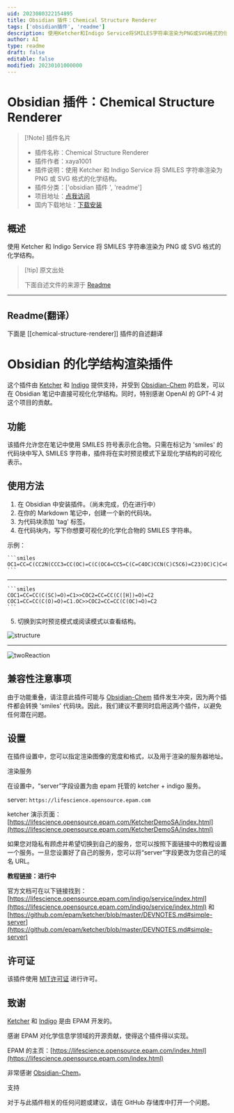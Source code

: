 ```yaml
---
uid: 2023080322154895
title: Obsidian 插件：Chemical Structure Renderer
tags: ['obsidian插件', 'readme']
description: 使用Ketcher和Indigo Service将SMILES字符串渲染为PNG或SVG格式的化学结构。
author: AI
type: readme
draft: false
editable: false
modified: 20230101000000
---
```


# Obsidian 插件：Chemical Structure Renderer

> [!Note] 插件名片
> - 插件名称：Chemical Structure Renderer
> - 插件作者：xaya1001
> - 插件说明：使用 Ketcher 和 Indigo Service 将 SMILES 字符串渲染为 PNG 或 SVG 格式的化学结构。
> - 插件分类：['obsidian 插件 ', 'readme']
> - 项目地址：[点我访问](https://github.com/xaya1001/obsidian-Chemical-Structure-Renderer)
> - 国内下载地址：[下载安装](https://pkmer.cn/products/plugin/pluginMarket/?chemical-structure-renderer)

## 概述

使用 Ketcher 和 Indigo Service 将 SMILES 字符串渲染为 PNG 或 SVG 格式的化学结构。

> [!tip] 原文出处
>
>下面自述文件的来源于 [Readme](https://ghproxy.net/https://raw.githubusercontent.com/xaya1001/obsidian-Chemical-Structure-Renderer/master/README.md)
>

---

## Readme(翻译）

下面是 [[chemical-structure-renderer]] 插件的自述翻译

# Obsidian 的化学结构渲染插件

这个插件由 [Ketcher](https://github.com/epam/ketcher) 和 [Indigo](https://github.com/epam/Indigo) 提供支持，并受到 [Obsidian-Chem](https://github.com/Acylation/obsidian-chem) 的启发，可以在 Obsidian 笔记中直接可视化化学结构。同时，特别感谢 OpenAI 的 GPT-4 对这个项目的贡献。

## 功能

该插件允许您在笔记中使用 SMILES 符号表示化合物。只需在标记为 'smiles' 的代码块中写入 SMILES 字符串，插件将在实时预览模式下呈现化学结构的可视化表示。

## 使用方法

1. 在 Obsidian 中安装插件。（尚未完成，仍在进行中）
2. 在你的 Markdown 笔记中，创建一个新的代码块。
3. 为代码块添加 'tag' 标签。
4. 在代码块内，写下你想要可视化的化学化合物的 SMILES 字符串。

示例：

    ```smiles
    OC1=CC=C(CC2N(CCC3=CC(OC)=C(C(OC4=CC5=C(C=C4OC)CCN(C)C5C6)=C23)OC)C)C=C1OC7=CC=C6C=C7
    ```

---

    ```smiles
    COC1=CC=CC(C(SC)=O)=C1>>COC2=CC=CC(C([H])=O)=C2
    COC1=CC=CC(C(O)=O)=C1.OC>>COC2=CC=CC(C(OC)=O)=C2
    ```
5. 切换到实时预览模式或阅读模式以查看结构。

![structure](https://github.com/xaya1001/obsidian-ketcher-smiles/blob/master/img/Berbamine.png)

---

![twoReaction](https://github.com/xaya1001/obsidian-ketcher-smiles/blob/master/img/twoReaction.png)

## 兼容性注意事项

由于功能重叠，请注意此插件可能与 [Obsidian-Chem](https://github.com/Acylation/obsidian-chem) 插件发生冲突，因为两个插件都会转换 'smiles' 代码块。因此，我们建议不要同时启用这两个插件，以避免任何潜在问题。

## 设置

在插件设置中，您可以指定渲染图像的宽度和格式，以及用于渲染的服务器地址。

渲染服务

在设置中，“server”字段设置为由 epam 托管的 ketcher + indigo 服务。

server: `https://lifescience.opensource.epam.com`

ketcher 演示页面：[https://lifescience.opensource.epam.com/KetcherDemoSA/index.html](https://lifescience.opensource.epam.com/KetcherDemoSA/index.html)

如果您对隐私有顾虑并希望切换到自己的服务，您可以按照下面链接中的教程设置一个服务。一旦您设置好了自己的服务，您可以将“server”字段更改为您自己的域名 URL。

**教程链接：进行中**

官方文档可在以下链接找到：[https://lifescience.opensource.epam.com/indigo/service/index.html](https://lifescience.opensource.epam.com/indigo/service/index.html) 和 [https://github.com/epam/ketcher/blob/master/DEVNOTES.md#simple-server](https://github.com/epam/ketcher/blob/master/DEVNOTES.md#simple-server)

## 许可证

该插件使用 [MIT许可证](https://choosealicense.com/licenses/mit/) 进行许可。

## 致谢

[Ketcher](https://github.com/epam/ketcher) 和 [Indigo](https://github.com/epam/Indigo) 是由 EPAM 开发的。

感谢 EPAM 对化学信息学领域的开源贡献，使得这个插件得以实现。

EPAM 的主页：[https://lifescience.opensource.epam.com/index.html](https://lifescience.opensource.epam.com/index.html)

非常感谢 [Obsidian-Chem](https://github.com/Acylation/obsidian-chem)。

支持

对于与此插件相关的任何问题或建议，请在 GitHub 存储库中打开一个问题。
